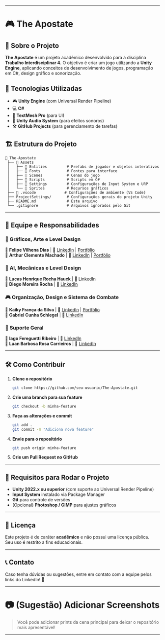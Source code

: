 
---

# 🎮 The Apostate

## 📌 Sobre o Projeto  
**The Apostate** é um projeto acadêmico desenvolvido para a disciplina **Trabalho Interdisciplinar 4**. O objetivo é criar um jogo utilizando a **Unity Engine**, aplicando conceitos de desenvolvimento de jogos, programação em C#, design gráfico e sonorização.

## 🚀 Tecnologias Utilizadas  
- 🎮 **Unity Engine** (com Universal Render Pipeline)
- 💻 **C#**
- 🎨 **TextMesh Pro** (para UI)
- 🎵 **Unity Audio System** (para efeitos sonoros)
- 🛠 **GitHub Projects** (para gerenciamento de tarefas)

## 🏗 Estrutura do Projeto  
```plaintext
📂 The-Apostate
 ├── 📁 Assets
 │   ├── 📁 Entities         # Prefabs de jogador e objetos interativos
 │   ├── 📁 Fonts            # Fontes para interface
 │   ├── 📁 Scenes           # Cenas do jogo
 │   ├── 📁 Scripts          # Scripts em C#
 │   ├── 📁 Settings         # Configurações de Input System e URP
 │   └── 📁 Sprites          # Recursos gráficos
 ├── 📁 .vscode             # Configurações de ambiente (VS Code)
 ├── ProjectSettings/       # Configurações gerais do projeto Unity
 ├── README.md              # Este arquivo
 └── .gitignore             # Arquivos ignorados pelo Git
```

---

## 👥 Equipe e Responsabilidades  

### 🎨 **Gráficos, Arte e Level Design**  
👤 **Felipe Vilhena Dias** | 🔗 [LinkedIn](https://www.linkedin.com/in/felipe-vilhena-dias-224b23271/) | [Portfólio](https://github.com/felipevidias)  
👤 **Arthur Clemente Machado** | 🔗 [LinkedIn](https://www.linkedin.com/in/arthur-clemente-846b7627b/) | [Portfólio](https://github.com/sorarthur)

### 🤖 **AI, Mecânicas e Level Design**  
👤 **Lucas Henrique Rocha Hauck** | 🔗 [LinkedIn](https://www.linkedin.com/in/lucas-henrique-rocha-hauck?utm_source=share&utm_campaign=share_via&utm_content=profile&utm_medium=android_app)  
👤 **Diego Moreira Rocha** | 🔗 [LinkedIn](https://www.linkedin.com/in/diego-moreira-36117727b?utm_source=share&utm_campaign=share_via&utm_content=profile&utm_medium=android_app)

### 🎮 **Organização, Design e Sistema de Combate**  
👤 **Kaiky França da Silva** | 🔗 [LinkedIn](https://www.linkedin.com/in/glkaiky/) | [Portfólio](https://kaikyfrs.com.br/)  
👤 **Gabriel Cunha Schlegel** | 🔗 [LinkedIn](https://www.linkedin.com/in/gabriel-cunha-schlegel-0b417627b/)

### 🔄 **Suporte Geral**  
👤 **Iago Fereguetti Ribeiro** | 🔗 [LinkedIn](https://www.linkedin.com/in/iago-ribeiro-b6bb72280?utm_source=share&utm_campaign=share_via&utm_content=profile&utm_medium=android_app)  
👤 **Luan Barbosa Rosa Carrieiros** | 🔗 [LinkedIn](https://www.linkedin.com/in/luan-carrieiros-b7508b237/)

---

## 🛠 Como Contribuir  
1. **Clone o repositório**  
   ```bash
   git clone https://github.com/seu-usuario/The-Apostate.git
   ```
2. **Crie uma branch para sua feature**  
   ```bash
   git checkout -b minha-feature
   ```
3. **Faça as alterações e commit**  
   ```bash
   git add .
   git commit -m "Adiciona nova feature"
   ```
4. **Envie para o repositório**  
   ```bash
   git push origin minha-feature
   ```
5. **Crie um Pull Request no GitHub**  

---

## 📌 Requisitos para Rodar o Projeto  
- **Unity 2022.x ou superior** (com suporte ao Universal Render Pipeline)
- **Input System** instalado via Package Manager
- **Git** para controle de versões
- (Opcional) **Photoshop / GIMP** para ajustes gráficos

---

## 📄 Licença  
Este projeto é de caráter **acadêmico** e não possui uma licença pública.  
Seu uso é restrito a fins educacionais.

---

## 📞 Contato  
Caso tenha dúvidas ou sugestões, entre em contato com a equipe pelos links do LinkedIn! 🚀

---

# 📷 (Sugestão) Adicionar Screenshots
> Você pode adicionar prints da cena principal para deixar o repositório mais apresentável!

---
